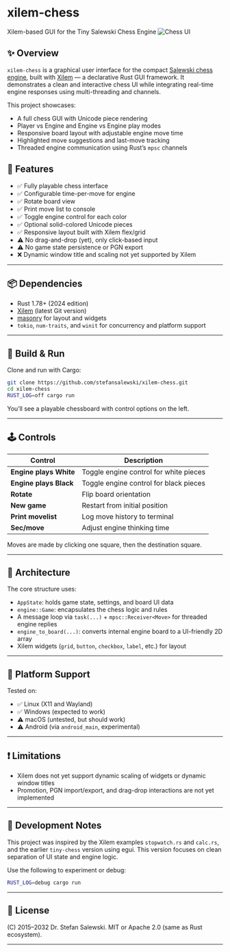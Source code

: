 # xilem-chess

Xilem-based GUI for the Tiny Salewski Chess Engine
![Chess UI](http://ssalewski.de/tmp/xilem-chess2.png)

## ✨ Overview

`xilem-chess` is a graphical user interface for the compact [Salewski chess engine](https://ssalewski.de/), built with [Xilem](https://github.com/linebender/xilem) — a declarative Rust GUI framework. It demonstrates a clean and interactive chess UI while integrating real-time engine responses using multi-threading and channels.

This project showcases:

* A full chess GUI with Unicode piece rendering
* Player vs Engine and Engine vs Engine play modes
* Responsive board layout with adjustable engine move time
* Highlighted move suggestions and last-move tracking
* Threaded engine communication using Rust’s `mpsc` channels

## 🚀 Features

* ✅ Fully playable chess interface
* ✅ Configurable time-per-move for engine
* ✅ Rotate board view
* ✅ Print move list to console
* ✅ Toggle engine control for each color
* ✅ Optional solid-colored Unicode pieces
* ✅ Responsive layout built with Xilem flex/grid
* ⚠️ No drag-and-drop (yet), only click-based input
* ⚠️ No game state persistence or PGN export
* ❌ Dynamic window title and scaling not yet supported by Xilem

---

## 📦 Dependencies

* Rust 1.78+ (2024 edition)
* [Xilem](https://github.com/linebender/xilem) (latest Git version)
* [masonry](https://github.com/linebender/xilem/tree/main/masonry) for layout and widgets
* `tokio`, `num-traits`, and `winit` for concurrency and platform support

---

## 🔧 Build & Run

Clone and run with Cargo:

```bash
git clone https://github.com/stefansalewski/xilem-chess.git
cd xilem-chess
RUST_LOG=off cargo run
```

You’ll see a playable chessboard with control options on the left.

---

## 🕹️ Controls

| Control                | Description                            |
| ---------------------- | -------------------------------------- |
| **Engine plays White** | Toggle engine control for white pieces |
| **Engine plays Black** | Toggle engine control for black pieces |
| **Rotate**             | Flip board orientation                 |
| **New game**           | Restart from initial position          |
| **Print movelist**     | Log move history to terminal           |
| **Sec/move**           | Adjust engine thinking time            |

Moves are made by clicking one square, then the destination square.

---

## 🧠 Architecture

The core structure uses:

* `AppState`: holds game state, settings, and board UI data
* `engine::Game`: encapsulates the chess logic and rules
* A message loop via `task(...)` + `mpsc::Receiver<Move>` for threaded engine replies
* `engine_to_board(...)`: converts internal engine board to a UI-friendly 2D array
* Xilem widgets (`grid`, `button`, `checkbox`, `label`, etc.) for layout

---

## 📱 Platform Support

Tested on:

* ✅ Linux (X11 and Wayland)
* ✅ Windows (expected to work)
* ⚠️ macOS (untested, but should work)
* ⚠️ Android (via `android_main`, experimental)

---

## ❗ Limitations

* Xilem does not yet support dynamic scaling of widgets or dynamic window titles
* Promotion, PGN import/export, and drag-drop interactions are not yet implemented

---

## 🧪 Development Notes

This project was inspired by the Xilem examples `stopwatch.rs` and `calc.rs`, and the earlier `tiny-chess` version using egui. This version focuses on clean separation of UI state and engine logic.

Use the following to experiment or debug:

```bash
RUST_LOG=debug cargo run
```

---

## 📄 License

(C) 2015–2032 Dr. Stefan Salewski.
MIT or Apache 2.0 (same as Rust ecosystem).

---


